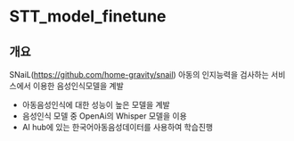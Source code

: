 # STT_model_finetune

## 개요
SNaiL(https://github.com/home-gravity/snail)
아동의 인지능력을 검사하는 서비스에서 이용한 음성인식모델을 계발
- 아동음성인식에 대한 성능이 높은 모델을 계발
- 음성인식 모델 중 OpenAi의 Whisper 모델을 이용
- AI hub에 있는 한국어아동음성데이터를 사용하여 학습진행

